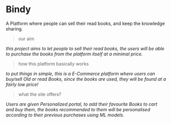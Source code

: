 # Bindy
A Platform where people can sell their read books, and keep the knowledge sharing.

> our aim

*this project aims to let people to sell their read books, the users will be able to purchase the books from the platform itself at a minimal price.*

>how this platform basically works

*to put things in simple, this is a E-Commerce platform where users can buy/sell Old or read Books, since the books are used, they will be found at a fairly low price!*

> what the site offers?

*Users are given Personalized portal, to add their favourite Books to cart and buy them, the books recommended to them will be personalised according to their previous purchases using ML models.*
